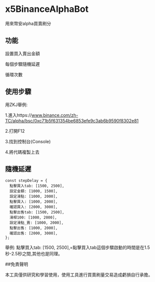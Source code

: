 # x5BinanceAlphaBot

用來幣安alpha買賣刷分

## 功能

設置買入賣出金額

每個步驟隨機延遲

循環次數

## 使用步驟

用ZKJ舉例:

1.進入https://www.binance.com/zh-TC/alpha/bsc/0xc71b5f631354be6853efe9c3ab6b9590f8302e81

2.打開F12

3.找到控制台(Console)

4.將代碼複製上去

## 隨機延遲

```
const stepDelay = {
  點擊買入tab: [1500, 2500],
  設定金額: [1000, 1500],
  設定滑點: [1000, 2000],
  點擊買入: [1000, 2000],
  確認買入: [2000, 3000],
  點擊出售tab: [1500, 2500],
  滑桿100: [1000, 2000],
  設定滑點_賣: [1000, 2000],
  點擊出售: [1000, 2000],
  確認出售: [2000, 3000],
};
```
舉例:
點擊買入tab: [1500, 2500],=點擊買入tab這個步驟啟動的時間是在1.5秒-2.5秒之間,其他也是同理。

##免責聲明

本工具僅供研究和學習使用，使用工具進行買賣刷量交易造成虧損自行承擔。
